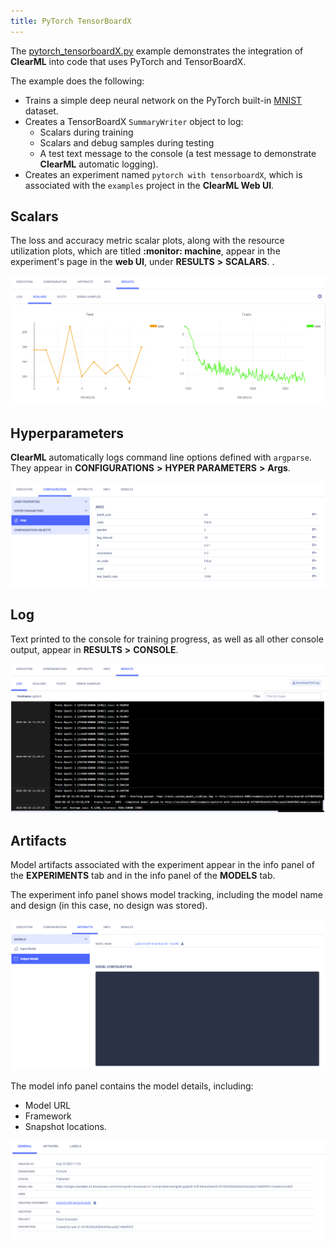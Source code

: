 ```yaml
---
title: PyTorch TensorBoardX
---
```


The [pytorch_tensorboardX.py](https://github.com/allegroai/clearml/blob/master/examples/frameworks/tensorboardx/pytorch_tensorboardX.py) 
example demonstrates the integration of **ClearML** into code that uses PyTorch and TensorBoardX. 

The example does the following:
* Trains a simple deep neural network on the PyTorch built-in [MNIST](https://pytorch.org/vision/stable/datasets.html#mnist) 
  dataset. 
* Creates a TensorBoardX `SummaryWriter` object to log: 
  * Scalars during training 
  * Scalars and debug samples during testing 
  * A test text message to the console (a test message to demonstrate **ClearML** automatic logging).
* Creates an experiment named `pytorch with tensorboardX`, which is associated with the `examples` project in the **ClearML Web UI**.

## Scalars

The loss and accuracy metric scalar plots, along with the resource utilization plots, which are titled **:monitor: machine**, 
appear in the experiment's page in the **web UI**, under **RESULTS** **>** **SCALARS**.
.

![image](../../../img/examples_pytorch_tensorboardx_03.png)

## Hyperparameters

**ClearML** automatically logs command line options defined with `argparse`. They appear in **CONFIGURATIONS** **>** 
**HYPER PARAMETERS** **>** **Args**.

![image](../../../img/examples_pytorch_tensorboardx_01.png)

## Log

Text printed to the console for training progress, as well as all other console output, appear in **RESULTS** **>** **CONSOLE**.

![image](../../../img/examples_pytorch_tensorboardx_02.png)

## Artifacts

Model artifacts associated with the experiment appear in the info panel of the **EXPERIMENTS** tab and in the info panel 
of the **MODELS** tab.  

The experiment info panel shows model tracking, including the model name and design (in this case, no design was stored).

![image](../../../img/examples_pytorch_tensorboardx_04.png)

The model info panel contains the model details, including: 
* Model URL 
* Framework 
* Snapshot locations.

![image](../../../img/examples_pytorch_tensorboardx_05.png)
